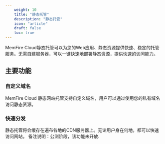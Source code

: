 ```yaml
---
    weight: 10
    title: "静态托管"
    description: "静态托管"
    icon: "article"
    draft: false
    toc: true
---
```


MemFire Cloud静态托管可以为您的Web应用、静态资源提供快速、稳定的托管服务。无需自建服务器，可以一键快速地部署静态资源，提供快速的访问能力。


## 主要功能

### 自定义域名

MemFire Cloud 静态网站托管支持自定义域名，用户可以通过使用您的私有域名访问静态资源。

### 快速分发

静态托管将会缓存在遍布各地的CDN服务器上。无论用户身在何地，都可以快速访问网站。
备注说明：公测阶段，该功能未开放.






